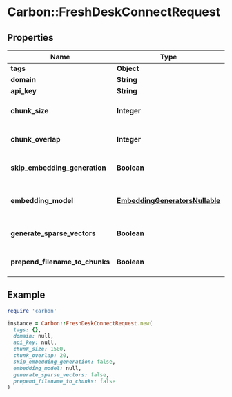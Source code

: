 # Carbon::FreshDeskConnectRequest

## Properties

| Name | Type | Description | Notes |
| ---- | ---- | ----------- | ----- |
| **tags** | **Object** |  | [optional] |
| **domain** | **String** |  |  |
| **api_key** | **String** |  |  |
| **chunk_size** | **Integer** |  | [optional][default to 1500] |
| **chunk_overlap** | **Integer** |  | [optional][default to 20] |
| **skip_embedding_generation** | **Boolean** |  | [optional][default to false] |
| **embedding_model** | [**EmbeddingGeneratorsNullable**](EmbeddingGeneratorsNullable.md) |  | [optional][default to &#39;OPENAI&#39;] |
| **generate_sparse_vectors** | **Boolean** |  | [optional][default to false] |
| **prepend_filename_to_chunks** | **Boolean** |  | [optional][default to false] |

## Example

```ruby
require 'carbon'

instance = Carbon::FreshDeskConnectRequest.new(
  tags: {},
  domain: null,
  api_key: null,
  chunk_size: 1500,
  chunk_overlap: 20,
  skip_embedding_generation: false,
  embedding_model: null,
  generate_sparse_vectors: false,
  prepend_filename_to_chunks: false
)
```

